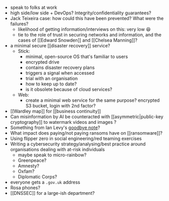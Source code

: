 - speak to folks at work
- high side/low side + DevOps? Integrity/confidentiality guarantees?
- Jack Teixeira case: how could this have been prevented? What were the failures?
	- likelihood of getting information/interviews on this: very low 😆
	- tie to the role of trust in securing networks and information, and the cases of [[Edward Snowden]] and [[Chelsea Manning]]?
- a minimal secure [[disaster recovery]] service?
	- Stick:
		- minimal, open-source OS that's familiar to users
		- encrypted drive
		- contains disaster recovery plans
		- triggers a signal when accessed
		- trial with an organisation
		- how to keep up to date?
		- is it obsolete because of cloud services?
	- Web:
		- create a minimal web service for the same purpose? encrypted S3 bucket, login with 2nd factor?
- [[Wardley map]] for [[business continuity]]
- Can misinformation by AI be counteracted with [[asymmetric|public-key cryptography]] to watermark videos and images ?
- Something from Ian Levy's [goodbye note](https://www.ncsc.gov.uk/blog-post/so-long-thanks-for-all-the-bits)?
- What impact does paying/not paying ransoms have on [[ransomware]]?
- Using flipper zero in social engineering/red teaming exercises
- Writing a cybersecurity strategy/analysing/best practice around organisations dealing with at-risk individuals
	- maybe speak to micro-rainbow?
	- Greenpeace?
	- Amnesty?
	- Oxfam?
	- Diplomatic Corps?
- everyone gets a `.gov.uk` address
- Rosa phones?
- [[DNSSEC]] for a large-ish department?